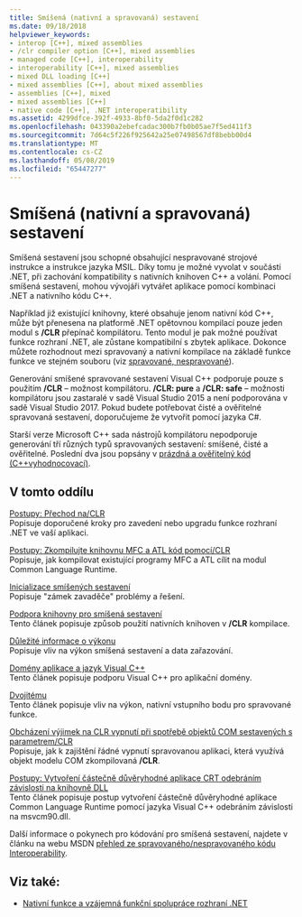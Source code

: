 ```yaml
---
title: Smíšená (nativní a spravovaná) sestavení
ms.date: 09/18/2018
helpviewer_keywords:
- interop [C++], mixed assemblies
- /clr compiler option [C++], mixed assemblies
- managed code [C++], interoperability
- interoperability [C++], mixed assemblies
- mixed DLL loading [C++]
- mixed assemblies [C++], about mixed assemblies
- assemblies [C++], mixed
- mixed assemblies [C++]
- native code [C++], .NET interoperatibility
ms.assetid: 4299dfce-392f-4933-8bf0-5da2f0d1c282
ms.openlocfilehash: 043390a2ebefcadac300b7fb0b05ae7f5ed411f3
ms.sourcegitcommit: 7d64c5f226f925642a25e07498567df8bebb00d4
ms.translationtype: MT
ms.contentlocale: cs-CZ
ms.lasthandoff: 05/08/2019
ms.locfileid: "65447277"
---
```

# <a name="mixed-native-and-managed-assemblies"></a>Smíšená (nativní a spravovaná) sestavení

Smíšená sestavení jsou schopné obsahující nespravované strojové instrukce a instrukce jazyka MSIL. Díky tomu je možné vyvolat v součásti .NET, při zachování kompatibility s nativních knihoven C++ a volání. Pomocí smíšená sestavení, mohou vývojáři vytvářet aplikace pomocí kombinaci .NET a nativního kódu C++.

Například již existující knihovny, které obsahuje jenom nativní kód C++, může být přenesena na platformě .NET opětovnou kompilací pouze jeden modul s **/CLR** přepínač kompilátoru. Tento modul je pak možné používat funkce rozhraní .NET, ale zůstane kompatibilní s zbytek aplikace. Dokonce můžete rozhodnout mezi spravovaný a nativní kompilace na základě funkce funkce ve stejném souboru (viz [spravované, nespravované](../preprocessor/managed-unmanaged.md)).

Generování smíšené spravované sestavení Visual C++ podporuje pouze s použitím **/CLR** – možnost kompilátoru. **/CLR: pure** a **/CLR: safe** – možnosti kompilátoru jsou zastaralé v sadě Visual Studio 2015 a není podporována v sadě Visual Studio 2017. Pokud budete potřebovat čisté a ověřitelné spravovaná sestavení, doporučujeme že vytvořit pomocí jazyka C#.

Starší verze Microsoft C++ sada nástrojů kompilátoru nepodporuje generování tří různých typů spravovaných sestavení: smíšené, čisté a ověřitelné. Poslední dva jsou popsány v [prázdná a ověřitelný kód (C++vyhodnocovací)](../dotnet/pure-and-verifiable-code-cpp-cli.md).

## <a name="in-this-section"></a>V tomto oddílu

[Postupy: Přechod na/CLR](../dotnet/how-to-migrate-to-clr.md)<br/>
Popisuje doporučené kroky pro zavedení nebo upgradu funkce rozhraní .NET ve vaší aplikaci.

[Postupy: Zkompilujte knihovnu MFC a ATL kód pomocí/CLR](../dotnet/how-to-compile-mfc-and-atl-code-by-using-clr.md)<br/>
Popisuje, jak kompilovat existující programy MFC a ATL cílit na modul Common Language Runtime.

[Inicializace smíšených sestavení](../dotnet/initialization-of-mixed-assemblies.md)<br/>
Popisuje "zámek zavaděče" problémy a řešení.

[Podpora knihovny pro smíšená sestavení](../dotnet/library-support-for-mixed-assemblies.md)<br/>
Tento článek popisuje způsob použití nativních knihoven v **/CLR** kompilace.

[Důležité informace o výkonu](../dotnet/performance-considerations-for-interop-cpp.md)<br/>
Popisuje vliv na výkon smíšená sestavení a data zařazování.

[Domény aplikace a jazyk Visual C++](../dotnet/application-domains-and-visual-cpp.md)<br/>
Tento článek popisuje podporu Visual C++ pro aplikační domény.

[Dvojitému](../dotnet/double-thunking-cpp.md)<br/>
Tento článek popisuje vliv na výkon, nativní vstupního bodu pro spravované funkce.

[Obcházení výjimek na CLR vypnutí při spotřebě objektů COM sestavených s parametrem/CLR](../dotnet/avoiding-exceptions-on-clr-shutdown-when-consuming-com-objects-built-with-clr.md)<br/>
Popisuje, jak k zajištění řádné vypnutí spravovanou aplikaci, která využívá objekt modelu COM zkompilovaná **/CLR**.

[Postupy: Vytvoření částečně důvěryhodné aplikace CRT odebráním závislosti na knihovně DLL](../dotnet/create-a-partially-trusted-application.md)<br/>
Tento článek popisuje postup vytvoření částečně důvěryhodné aplikace Common Language Runtime pomocí jazyka Visual C++ odebráním závislosti na msvcm90.dll.

Další informace o pokynech pro kódování pro smíšená sestavení, najdete v článku na webu MSDN [přehled ze spravovaného/nespravovaného kódu Interoperability](https://msdn.microsoft.com/library/ms973872.aspx).

## <a name="see-also"></a>Viz také:

- [Nativní funkce a vzájemná funkční spolupráce rozhraní .NET](../dotnet/native-and-dotnet-interoperability.md)

